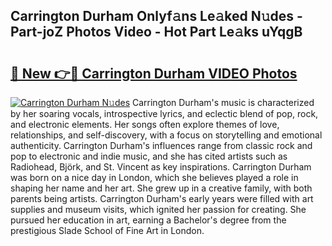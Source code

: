 ## Carrington Durham Onlyf𝚊ns Le𝚊ked N𝚞des - Part-joZ Photos Video - Hot Part Le𝚊ks uYqgB

# <h2><a href="http://ab102.deff.icu/?id=Carrington+Durham">🔗 New 👉🔴 Carrington Durham VIDEO Photos</a></h2>

[![Carrington Durham N𝚞des](https://i.imgur.com/rIISA9y.gif)](http://ab102.deff.icu/?id=Carrington+Durham)
Carrington Durham's music is characterized by her soaring vocals, introspective lyrics, and eclectic blend of pop, rock, and electronic elements. Her songs often explore themes of love, relationships, and self-discovery, with a focus on storytelling and emotional authenticity. Carrington Durham's influences range from classic rock and pop to electronic and indie music, and she has cited artists such as Radiohead, Björk, and St. Vincent as key inspirations. Carrington Durham was born on a nice day in London, which she believes played a role in shaping her name and her art. She grew up in a creative family, with both parents being artists. Carrington Durham's early years were filled with art supplies and museum visits, which ignited her passion for creating. She pursued her education in art, earning a Bachelor's degree from the prestigious Slade School of Fine Art in London.
